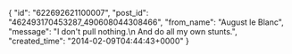  {
   "id": "622692621100007",
   "post_id": "462493170453287_490608044308466",
   "from_name": "August le Blanc",
   "message": "I don't pull nothing.\n And do all my own stunts.",
   "created_time": "2014-02-09T04:44:43+0000"
 }
